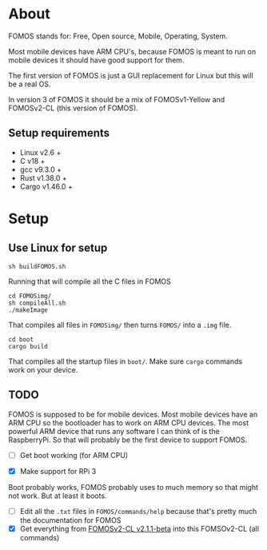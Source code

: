 # About

FOMOS stands for: Free, Open source, Mobile, Operating, System.

Most mobile devices have ARM CPU's, because FOMOS is meant to run on mobile devices it should have good support for them.

The first version of FOMOS is just a GUI replacement for Linux but this will be a real OS.

In version 3 of FOMOS it should be a mix of FOMOSv1-Yellow and FOMOSv2-CL (this version of FOMOS).

## Setup requirements

- Linux v2.6 +
- C v18 +
- gcc v9.3.0 +
- Rust v1.38.0 +
- Cargo v1.46.0 +

# Setup
## Use Linux for setup

```commandline
sh buildFOMOS.sh
```

Running that will compile all the C files in FOMOS

```commandline
cd FOMOSimg/
sh compileAll.sh
./makeImage
```

That compiles all files in ``FOMOSimg/`` then turns ``FOMOS/`` into a ``.img`` file.

```commandline
cd boot
cargo build
```

That compiles all the startup files in ``boot/``. Make sure ``cargo`` commands work on your device.

## TODO

FOMOS is supposed to be for mobile devices. Most mobile devices have an ARM CPU so the bootloader has to work on ARM CPU devices.
The most powerful ARM device that runs any software I can think of is the RaspberryPi. So that will probably be the first device to support FOMOS.  

- [ ] Get boot working (for ARM CPU)
- [x] Make support for RPi 3


Boot probably works, FOMOS probably uses to much memory so that might not work.
But at least it boots.
- [ ] Edit all the ``.txt`` files in ``FOMOS/commands/help`` because that's pretty much the documentation for FOMOS
- [x] Get everything from [FOMOSv2-CL v2.1.1-beta](https://github.com/NathanMcMillan54/FOMOSv2-CLtest) into this FOMSOv2-CL (all commands)
